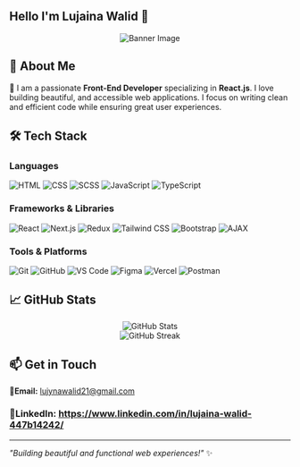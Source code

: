 ## Hello I'm Lujaina Walid 👋</h1>

<p align="center">
  <img src="https://camo.githubusercontent.com/8d7db6cee873b2626e5e54af7762398ac6459aa2cc58c7a9aca327867a4658b9/68747470733a2f2f692e696d6775722e636f6d2f384d75705a48592e676966" alt="Banner Image">
</p>

## 🚀 About Me
🔹 I am a passionate **Front-End Developer** specializing in **React.js**. I love building beautiful, and accessible web applications. I focus on writing clean and efficient code while ensuring great user experiences.


## 🛠 Tech Stack

### **Languages**  
![HTML](https://img.shields.io/badge/html-%23E34F26.svg?style=for-the-badge&logo=html5&logoColor=white) ![CSS](https://img.shields.io/badge/css-%231572B6.svg?style=for-the-badge&logo=css3&logoColor=white) ![SCSS](https://img.shields.io/badge/scss-%23CC6699.svg?style=for-the-badge&logo=sass&logoColor=white) ![JavaScript](https://img.shields.io/badge/javascript-%23F7DF1E.svg?style=for-the-badge&logo=javascript&logoColor=black) ![TypeScript](https://img.shields.io/badge/typescript-%23007ACC.svg?style=for-the-badge&logo=typescript&logoColor=white)  

### **Frameworks & Libraries**  
![React](https://img.shields.io/badge/react-%2361DAFB.svg?style=for-the-badge&logo=react&logoColor=black) ![Next.js](https://img.shields.io/badge/next.js-%23000000.svg?style=for-the-badge&logo=nextdotjs&logoColor=white) ![Redux](https://img.shields.io/badge/redux-%23764ABC.svg?style=for-the-badge&logo=redux&logoColor=white) ![Tailwind CSS](https://img.shields.io/badge/tailwindcss-%2338B2AC.svg?style=for-the-badge&logo=tailwind-css&logoColor=white) ![Bootstrap](https://img.shields.io/badge/bootstrap-%23563D7C.svg?style=for-the-badge&logo=bootstrap&logoColor=white) ![AJAX](https://img.shields.io/badge/ajax-%23FF5733.svg?style=for-the-badge&logo=javascript&logoColor=white)  

### **Tools & Platforms**  
![Git](https://img.shields.io/badge/git-%23F05032.svg?style=for-the-badge&logo=git&logoColor=white) ![GitHub](https://img.shields.io/badge/github-%23181717.svg?style=for-the-badge&logo=github&logoColor=white) ![VS Code](https://img.shields.io/badge/VS%20Code-%23007ACC.svg?style=for-the-badge&logo=visual-studio-code&logoColor=white) ![Figma](https://img.shields.io/badge/figma-%23F24E1E.svg?style=for-the-badge&logo=figma&logoColor=white) ![Vercel](https://img.shields.io/badge/vercel-%23000000.svg?style=for-the-badge&logo=vercel&logoColor=white) ![Postman](https://img.shields.io/badge/postman-%23FF6C37.svg?style=for-the-badge&logo=postman&logoColor=white)  


## 📈 GitHub Stats  
<p align="center">
  <img src="https://github-readme-stats.vercel.app/api?username=Lujaina21&show_icons=true&theme=radical" alt="GitHub Stats">
  <br>
  <img src="https://github-readme-streak-stats.herokuapp.com/?user=Lujaina21&theme=radical" alt="GitHub Streak">
</p>

## 📫 Get in Touch
💬**Email:** lujynawalid21@gmail.com  
### 💼**LinkedIn:** https://www.linkedin.com/in/lujaina-walid-447b14242/
---

*"Building beautiful and functional web experiences!"* ✨

<!-- Created with ❤️ by Lujaina21 -->
